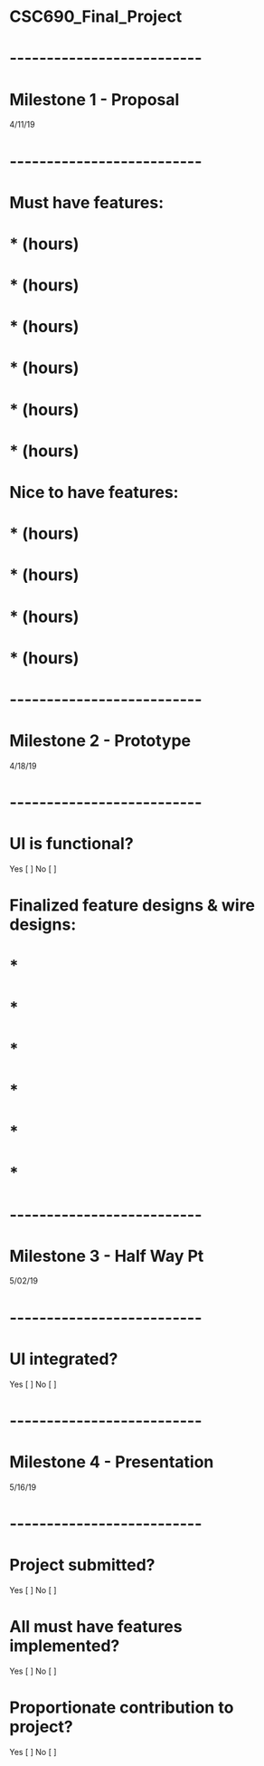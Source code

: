 # CSC690_Final_Project

# --------------------------
# Milestone 1 - Proposal    
4/11/19                   
# --------------------------
# Must have features:
# * (hours)
# * (hours)
# * (hours)
# * (hours)
# * (hours)
# * (hours)

# Nice to have features:
# * (hours)
# * (hours)
# * (hours)
# * (hours)

# --------------------------
# Milestone 2 - Prototype   
4/18/19                   
# --------------------------
# UI is functional?
Yes [ ]
No [ ]

# Finalized feature designs & wire designs:
# * 
# * 
# * 
# * 
# * 
# * 

# --------------------------
# Milestone 3 - Half Way Pt 
5/02/19                   
# --------------------------
# UI integrated?
Yes [ ]
No [ ]

# --------------------------
# Milestone 4 - Presentation
5/16/19                   
# --------------------------
# Project submitted?
Yes [ ]
No [ ]

# All must have features implemented?
Yes [ ]
No [ ]

# Proportionate contribution to project?
Yes [ ]
No [ ]
